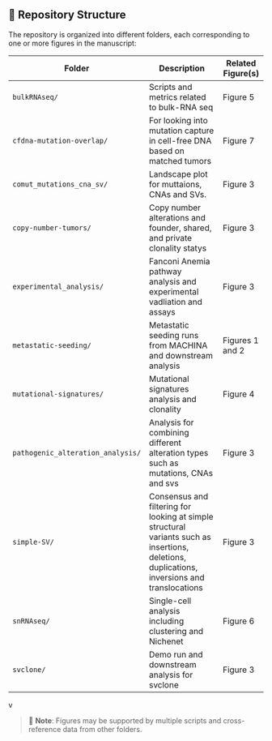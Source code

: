
## 📁 Repository Structure

The repository is organized into different  folders, each corresponding to one or more figures in the manuscript:

| Folder | Description | Related Figure(s) |
|--------|-------------|-------------------|
| `bulkRNAseq/`        | Scripts and metrics related to bulk-RNA seq | Figure 5 |
| `cfdna-mutation-overlap/`     | For looking into mutation capture in cell-free DNA based on matched tumors | Figure 7 |
| `comut_mutations_cna_sv/`| Landscape plot for muttaions, CNAs and SVs. | Figure 3 |
| `copy-number-tumors/`    | Copy number alterations and founder, shared, and private clonality statys  | Figure 3 |
| `experimental_analysis/`      | Fanconi Anemia pathway analysis and experimental vadliation and assays | Figure 3 |
| `metastatic-seeding/`      | Metastatic seeding runs from MACHINA and downstream analysis | Figures 1 and 2 |
| `mutational-signatures/`      | Mutational signatures analysis and clonality | Figure 4 |
| `pathogenic_alteration_analysis/`      | Analysis for combining different alteration types such as mutations, CNAs and svs | Figure 3 |
| `simple-SV/`      | Consensus and filtering for looking at simple structural variants such as insertions, deletions, duplications, inversions and translocations| Figure 3 |
| `snRNAseq/`      | Single-cell analysis including clustering and Nichenet | Figure 6 |
| `svclone/`      | Demo run and downstream analysis for svclone | Figure 3 |
v


> 📌 **Note**: Figures may be supported by multiple scripts and cross-reference data from other folders.
